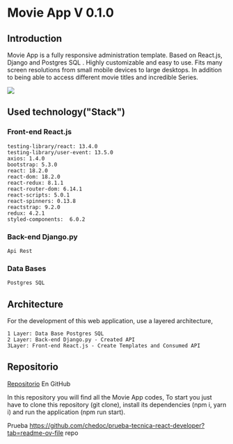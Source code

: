 # Movie App V 0.1.0

## Introduction
Movie App is a fully responsive administration template. Based on React.js, Django and Postgres SQL . Highly customizable and easy to use. Fits many screen resolutions from small mobile devices to large desktops. In addition to being able to access different movie titles and incredible Series.

![](https://i.ibb.co/qJzjYks/Movie-App.png)

## Used technology("Stack")

### Front-end React.js
	testing-library/react: 13.4.0
    testing-library/user-event: 13.5.0
    axios: 1.4.0
    bootstrap: 5.3.0
    react: 18.2.0
    react-dom: 18.2.0
    react-redux: 8.1.1
    react-router-dom: 6.14.1
    react-scripts: 5.0.1
    react-spinners: 0.13.8
    reactstrap: 9.2.0
    redux: 4.2.1
    styled-components:  6.0.2

### Back-end Django.py
	Api Rest
### Data Bases
	Postgres SQL

## Architecture
For the development of this web application, use a layered architecture,

	1 Layer: Data Base Postgres SQL
	2 Layer: Back-end Django.py - Created API
	3Layer: Front-end React.js - Create Templates and Consumed API

## Repositorio

[Repositorio](https://github.com/Serpa9612/movies-app "Repositorio") En GitHub

In this repository you will find all the Movie App codes, To start you just have to clone this repository (git clone), install its dependencies (npm i, yarn i) and run the application (npm run start).

Prueba https://github.com/chedoc/prueba-tecnica-react-developer?tab=readme-ov-file repo
